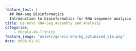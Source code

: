 ```yaml
---
feature_text: |
  ## RNA-seq Bioinformatics
  Introduction to bioinformatics for RNA sequence analysis
title: De novo RNA-Seq Assembly and Analysis
categories:
    - Module-06-Trinity
feature_image: "assets/genvis-dna-bg_optimized_v1a.png"
date: 0006-01-01
---
```

